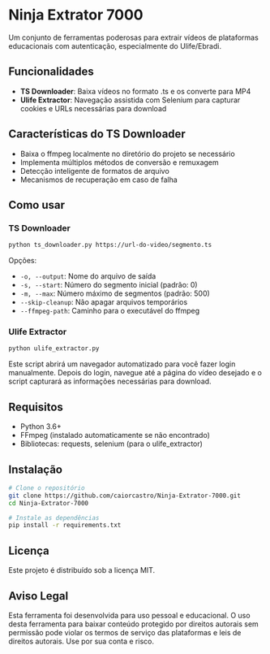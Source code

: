 # Ninja Extrator 7000

Um conjunto de ferramentas poderosas para extrair vídeos de plataformas educacionais com autenticação, especialmente do Ulife/Ebradi.

## Funcionalidades

- **TS Downloader**: Baixa vídeos no formato .ts e os converte para MP4
- **Ulife Extractor**: Navegação assistida com Selenium para capturar cookies e URLs necessárias para download

## Características do TS Downloader

- Baixa o ffmpeg localmente no diretório do projeto se necessário
- Implementa múltiplos métodos de conversão e remuxagem
- Detecção inteligente de formatos de arquivo
- Mecanismos de recuperação em caso de falha

## Como usar

### TS Downloader

```bash
python ts_downloader.py https://url-do-video/segmento.ts
```

Opções:
- `-o, --output`: Nome do arquivo de saída
- `-s, --start`: Número do segmento inicial (padrão: 0)
- `-m, --max`: Número máximo de segmentos (padrão: 500)
- `--skip-cleanup`: Não apagar arquivos temporários
- `--ffmpeg-path`: Caminho para o executável do ffmpeg

### Ulife Extractor

```bash
python ulife_extractor.py
```

Este script abrirá um navegador automatizado para você fazer login manualmente. Depois do login, navegue até a página do vídeo desejado e o script capturará as informações necessárias para download.

## Requisitos

- Python 3.6+
- FFmpeg (instalado automaticamente se não encontrado)
- Bibliotecas: requests, selenium (para o ulife_extractor)

## Instalação

```bash
# Clone o repositório
git clone https://github.com/caiorcastro/Ninja-Extrator-7000.git
cd Ninja-Extrator-7000

# Instale as dependências
pip install -r requirements.txt
```

## Licença

Este projeto é distribuído sob a licença MIT.

## Aviso Legal

Esta ferramenta foi desenvolvida para uso pessoal e educacional. O uso desta ferramenta para baixar conteúdo protegido por direitos autorais sem permissão pode violar os termos de serviço das plataformas e leis de direitos autorais. Use por sua conta e risco. 